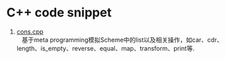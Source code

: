 C++ code snippet
=============

1. [cons.cpp](https://github.com/luozhaohui/cpp/blob/master/cons.cpp)  
    基于meta programming模拟Scheme中的list以及相关操作，如car、cdr、length、is_empty、reverse、equal、map、transform、print等.  
    
